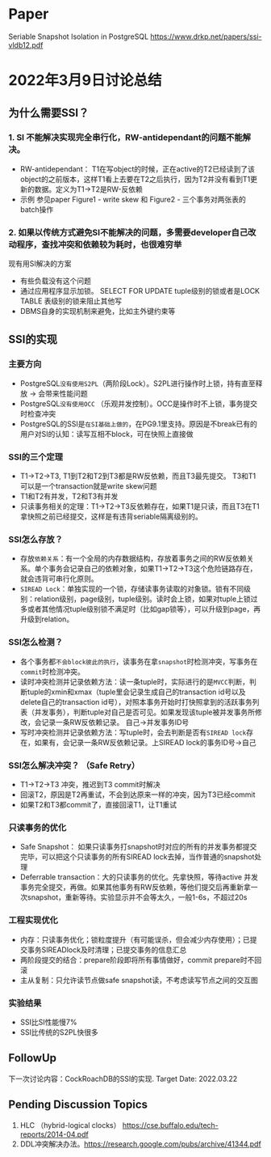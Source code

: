 # Paper 
Seriable Snapshot Isolation in PostgreSQL https://www.drkp.net/papers/ssi-vldb12.pdf 

# 2022年3月9日讨论总结
## 为什么需要SSI？
### 1. SI 不能解决实现完全串行化，RW-antidependant的问题不能解决。
* RW-antidependant： T1在写object的时候，正在active的T2已经读到了该object的之前版本，这样T1看上去要在T2之后执行，因为T2并没有看到T1更新的数据。定义为T1->T2是RW-反依赖
* 示例 参见paper Figure1 - write skew 和 Figure2 - 三个事务对两张表的batch操作

### 2. 如果以传统方式避免SI不能解决的问题，多需要developer自己改动程序，查找冲突和依赖较为耗时，也很难穷举
现有用SI解决的方案
* 有些负载没有这个问题
* 通过应用程序显示加锁。 SELECT FOR UPDATE tuple级别的锁或者是LOCK TABLE 表级别的锁来阻止其他写
* DBMS自身的实现机制来避免，比如主外键约束等

## SSI的实现
### 主要方向
* PostgreSQL`没有使用S2PL`（两阶段Lock）。S2PL进行操作时上锁，持有直至释放 -> 会带来性能问题
* PostgreSQL`没有使用OCC` （乐观并发控制）。OCC是操作时不上锁，事务提交时检查冲突
* PostgreSQL的SSI是`在SI基础上做的`，在PG9.1里支持。原因是不break已有的用户对SI的认知：读写互相不block，可在快照上直接做

### SSI的三个定理
* T1->T2->T3, T1到T2和T2到T3都是RW反依赖，而且T3最先提交。 T3和T1可以是一个transaction就是write skew问题
* T1和T2有并发，T2和T3有并发
* 只读事务相关的定理：T1->T2->T3反依赖存在，如果T1是只读，而且T3在T1拿快照之前已经提交，这样是有违背seriable隔离级别的。

### SSI怎么存放？
* 存放`依赖关系`：有一个全局的内存数据结构，存放着事务之间的RW反依赖关系。单个事务会记录自己的依赖对象，如果T1->T2->T3这个危险链路存在，就会违背可串行化原则。
* `SIREAD Lock`：单独实现的一个锁，存储读事务读取的对象锁。锁有不同级别：relation级别，page级别，tuple级别。读时会上锁，如果对tuple上锁过多或者其他情况tuple级别锁不满足时（比如gap锁等），可以升级到page，再升级到relation。

### SSI怎么检测？
* 各个事务都`不会block彼此的执行`，读事务在拿`snapshot`时检测冲突，写事务在`commit`时检测冲突。
* 读时冲突检测并记录依赖方法：读一条tuple时，实际进行的是`MVCC`判断，判断tuple的xmin和xmax（tuple里会记录生成自己的transaction id号以及delete自己的transaction id号），对照本事务开始时打快照拿到的活跃事务列表（并发事务），判断tuple对自己是否可见。如果发现该tuple被并发事务所修改，会记录一条RW反依赖记录。 自己->并发事务ID号
* 写时冲突检测并记录依赖方法：写tuple时，会去判断是否有`SIREAD lock`存在，如果有，会记录一条RW反依赖记录。上SIREAD lock的事务ID号->自己

### SSI怎么解决冲突？ （Safe Retry）
* T1->T2->T3 冲突，推迟到T3 commit时解决
* 回滚T2，原因是T2再重试，不会到达原来一样的冲突，因为T3已经commit
* 如果T2和T3都commit了，直接回滚T1，让T1重试

### 只读事务的优化
* Safe Snapshot： 如果只读事务打snapshot时对应的所有的并发事务都提交完毕，可以把这个只读事务的所有SIREAD lock去掉，当作普通的snapshot处理
* Deferrable transaction：大的只读事务的优化。先拿快照，等待active 并发事务完全提交，再做。如果其他事务有RW反依赖，等他们提交后再重新拿一次snapshot，重新等待。实验显示并不会等太久，一般1-6s，不超过20s

### 工程实现优化
* 内存：只读事务优化；锁粒度提升（有可能误杀，但会减少内存使用）；已提交事务SIREADlock及时清理；已提交事务的信息汇总
* 两阶段提交的结合：prepare阶段即将所有事情做好，commit prepare时不回滚
* 主从复制：只允许读节点做safe snapshot读，不考虑读写节点之间的交互图

### 实验结果
* SSI比SI性能慢7%
* SSI比传统的S2PL快很多

## FollowUp
下一次讨论内容：CockRoachDB的SSI的实现. Target Date: 2022.03.22

## Pending Discussion Topics
1. HLC （hybrid-logical clocks）  https://cse.buffalo.edu/tech-reports/2014-04.pdf
2. DDL冲突解决办法。https://research.google.com/pubs/archive/41344.pdf
